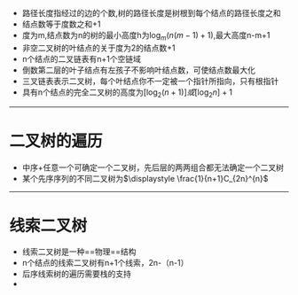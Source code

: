 * 路径长度指经过的边的个数,树的路径长度是树根到每个结点的路径长度之和
* 结点数等于度数之和+1
* 度为m,结点数为n的树的最小高度h为$\displaystyle \log_{m}(n(m-1)+1)$,最大高度n-m+1
* 非空二叉树的叶结点的关于度为2的结点数+1
* n个结点的二叉链表有n+1个空链域
* 倒数第二层的叶子结点有左孩子不影响叶结点数，可使结点数最大化
* 三叉链表表示二叉树，每个叶结点你不一定被一个指针所指向，只有根指针
* 具有n个结点的完全二叉树的高度为$\displaystyle [\log_{2}(n+1)]或[\log_{2}n]+1$
---
# 二叉树的遍历
* 中序+任意一个可确定一个二叉树，先后层的两两组合都无法确定一个二叉树
* 某个先序序列的不同二叉树为$\displaystyle \frac{1}{n+1}C_{2n}^{n}$
---
# 线索二叉树
* 线索二叉树是一种==物理==结构
* n个结点的线索二叉树有n+1个线索，2n-（n-1）
* 后序线索树的遍历需要栈的支持
* 